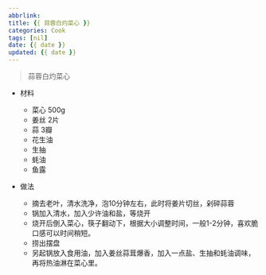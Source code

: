 ```yaml
---
abbrlink: 
title: {{ 蒜蓉白灼菜心 }}
categories: Cook
tags: [nil]
date: {{ date }}
updated: {{ date }}
---
```


> 蒜蓉白灼菜心

- 材料
    - 菜心 500g
    - 姜丝 2片
    - 蒜 3瓣
    - 花生油
    - 生抽
    - 蚝油
    - 鱼露

- 做法
    - 摘去老叶，清水洗净，泡10分钟左右，此时将姜片切丝，剁碎蒜蓉 
    - 锅加入清水，加入少许油和盐，等烧开
    - 烧开后倒入菜心，筷子翻动下，根据大小调整时间，一般1-2分钟，喜欢脆口感可以时间稍短。
    - 捞出摆盘
    - 另起锅放入食用油，加入姜丝蒜茸爆香，加入一点盐、生抽和蚝油调味，再将热油淋在菜心里。
